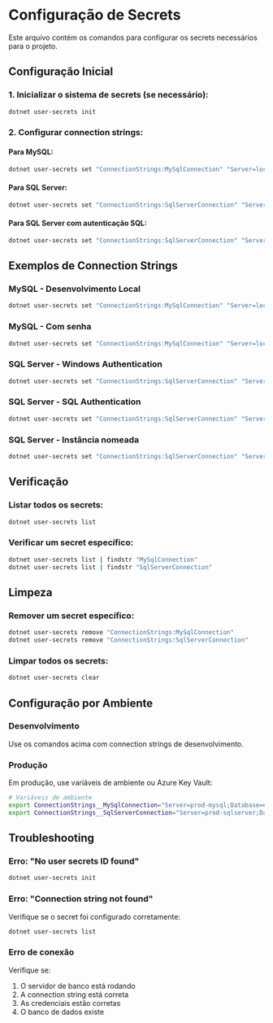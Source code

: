 # Configuração de Secrets

Este arquivo contém os comandos para configurar os secrets necessários para o projeto.

## Configuração Inicial

### 1. Inicializar o sistema de secrets (se necessário):
```bash
dotnet user-secrets init
```

### 2. Configurar connection strings:

#### Para MySQL:
```bash
dotnet user-secrets set "ConnectionStrings:MySqlConnection" "Server=localhost;Database=englishnow;Uid=root;Pwd=SUA_SENHA_AQUI;"
```

#### Para SQL Server:
```bash
dotnet user-secrets set "ConnectionStrings:SqlServerConnection" "Server=localhost;Database=EnglishNow;Trusted_Connection=true;TrustServerCertificate=true;"
```

#### Para SQL Server com autenticação SQL:
```bash
dotnet user-secrets set "ConnectionStrings:SqlServerConnection" "Server=localhost;Database=EnglishNow;User Id=sa;Password=SUA_SENHA_AQUI;TrustServerCertificate=true;"
```

## Exemplos de Connection Strings

### MySQL - Desenvolvimento Local
```bash
dotnet user-secrets set "ConnectionStrings:MySqlConnection" "Server=localhost;Database=englishnow_dev;Uid=root;Pwd=;"
```

### MySQL - Com senha
```bash
dotnet user-secrets set "ConnectionStrings:MySqlConnection" "Server=localhost;Database=englishnow;Uid=root;Pwd=minhasenha123;"
```

### SQL Server - Windows Authentication
```bash
dotnet user-secrets set "ConnectionStrings:SqlServerConnection" "Server=localhost;Database=EnglishNow;Trusted_Connection=true;TrustServerCertificate=true;"
```

### SQL Server - SQL Authentication
```bash
dotnet user-secrets set "ConnectionStrings:SqlServerConnection" "Server=localhost;Database=EnglishNow;User Id=sa;Password=minhasenha123;TrustServerCertificate=true;"
```

### SQL Server - Instância nomeada
```bash
dotnet user-secrets set "ConnectionStrings:SqlServerConnection" "Server=localhost\\SQLEXPRESS;Database=EnglishNow;Trusted_Connection=true;TrustServerCertificate=true;"
```

## Verificação

### Listar todos os secrets:
```bash
dotnet user-secrets list
```

### Verificar um secret específico:
```bash
dotnet user-secrets list | findstr "MySqlConnection"
dotnet user-secrets list | findstr "SqlServerConnection"
```

## Limpeza

### Remover um secret específico:
```bash
dotnet user-secrets remove "ConnectionStrings:MySqlConnection"
dotnet user-secrets remove "ConnectionStrings:SqlServerConnection"
```

### Limpar todos os secrets:
```bash
dotnet user-secrets clear
```

## Configuração por Ambiente

### Desenvolvimento
Use os comandos acima com connection strings de desenvolvimento.

### Produção
Em produção, use variáveis de ambiente ou Azure Key Vault:

```bash
# Variáveis de ambiente
export ConnectionStrings__MySqlConnection="Server=prod-mysql;Database=englishnow_prod;Uid=app_user;Pwd=senha_segura;"
export ConnectionStrings__SqlServerConnection="Server=prod-sqlserver;Database=EnglishNow_Prod;User Id=app_user;Password=senha_segura;TrustServerCertificate=true;"
```

## Troubleshooting

### Erro: "No user secrets ID found"
```bash
dotnet user-secrets init
```

### Erro: "Connection string not found"
Verifique se o secret foi configurado corretamente:
```bash
dotnet user-secrets list
```

### Erro de conexão
Verifique se:
1. O servidor de banco está rodando
2. A connection string está correta
3. As credenciais estão corretas
4. O banco de dados existe
